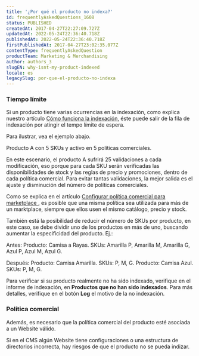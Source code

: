 ```yaml
---
title: '¿Por qué el producto no indexa?'
id: frequentlyAskedQuestions_1608
status: PUBLISHED
createdAt: 2017-04-27T22:27:09.727Z
updatedAt: 2022-05-24T22:36:40.718Z
publishedAt: 2022-05-24T22:36:40.718Z
firstPublishedAt: 2017-04-27T23:02:35.077Z
contentType: frequentlyAskedQuestion
productTeam: Marketing & Merchandising
author: authors_3
slugEN: why-isnt-my-product-indexed
locale: es
legacySlug: por-que-el-producto-no-indexa
---
```


### Tiempo límite

Si un producto tiene varias ocurrencias en la indexación, como explica nuestro artículo [Cómo funciona la indexación](/es/tutorial/entendiendo-el-funcionamento-de-la-indexacion--tutorials_256), éste puede salir de la fila de indexación por atingir el tempo límite de espera.

Para ilustrar, vea el ejemplo abajo.

Producto A con 5 SKUs y activo en 5 políticas comerciales.

En este escenario, el producto A sufrirá 25 validaciones a cada modificación, eso porque para cada SKU serán verificadas las disponibilidades de stock y las reglas de precio y promociones, dentro de cada política comercial. Para evitar tantas validaciones, la mejor salida es el ajuste y disminución del número de políticas comerciales.

Como se explica en el artículo [Configurar política comercial para marketplace
](/es/tutorial/configurar-politica-comercial-para-marketplace--tutorials_404), es posible que una misma política sea utilizada para más de un marktplace, siempre que ellos usen el mismo catálogo, precio y stock.

También está la posibilidad de reducir el número de SKUs por producto, en este caso, se debe dividir uno de los productos en más de uno, buscando aumentar la especificidad del producto. Ej.:

Antes:
Producto: Camisa a Rayas. SKUs: Amarilla P, Amarilla M, Amarilla G, Azul P, Azul M, Azul G.

Después:
Producto: Camisa Amarilla. SKUs: P, M, G.
Producto: Camisa Azul. SKUs: P, M, G.

Para verificar si su producto realmente no ha sido indexado, verifique en el informe de indexación, en **Productos que no han sido indexados**. Para más detalles, verifique en el botón **Log** el motivo de la no indexación.

### Política comercial

Además, es necesario que la política comercial del producto esté asociada a un Website válido.

Si en el CMS algún Website tiene configuraciones o una estructura de directorios incorrecta, hay riesgos de que el producto no se pueda indizar.
